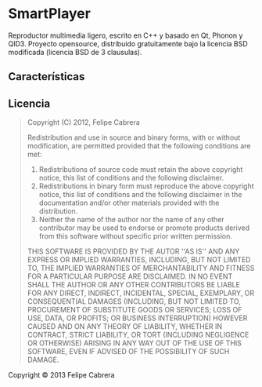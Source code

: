 SmartPlayer
===========
Reproductor multimedia ligero, escrito en C++ y basado en Qt, Phonon y QID3. Proyecto opensource, distribuido gratuitamente bajo la licencia BSD modificada (licencia BSD de 3 clausulas).

Características
---------------

Licencia
--------
> Copyright (C) 2012, Felipe Cabrera
>
> Redistribution and use in source and binary forms, with or without
> modification, are permitted provided that the following conditions
> are met:
> 1. Redistributions of source code must retain the above copyright
>    notice, this list of conditions and the following disclaimer.
> 2. Redistributions in binary form must reproduce the above copyright
>    notice, this list of conditions and the following disclaimer in the
>    documentation and/or other materials provided with the distribution.
> 3. Neither the name of the author nor the name of any other
>    contributor may be used to endorse or promote products derived
>    from this software without specific prior written permission.
>
> THIS SOFTWARE IS PROVIDED BY THE AUTOR ''AS IS'' AND ANY EXPRESS
> OR IMPLIED WARRANTIES, INCLUDING, BUT NOT LIMITED TO, THE IMPLIED
> WARRANTIES OF MERCHANTABILITY AND FITNESS FOR A PARTICULAR PURPOSE
> ARE DISCLAIMED.  IN NO EVENT SHALL THE AUTHOR OR ANY OTHER CONTRIBUTORS
> BE LIABLE FOR ANY DIRECT, INDIRECT, INCIDENTAL, SPECIAL, EXEMPLARY, OR
> CONSEQUENTIAL DAMAGES (INCLUDING, BUT NOT LIMITED TO, PROCUREMENT OF
> SUBSTITUTE GOODS OR SERVICES; LOSS OF USE, DATA, OR PROFITS; OR
> BUSINESS INTERRUPTION) HOWEVER CAUSED AND ON ANY THEORY OF LIABILITY,
> WHETHER IN CONTRACT, STRICT LIABILITY, OR TORT (INCLUDING NEGLIGENCE OR
> OTHERWISE) ARISING IN ANY WAY OUT OF THE USE OF THIS SOFTWARE, EVEN IF
> ADVISED OF THE POSSIBILITY OF SUCH DAMAGE.

Copyright © 2013 Felipe Cabrera
